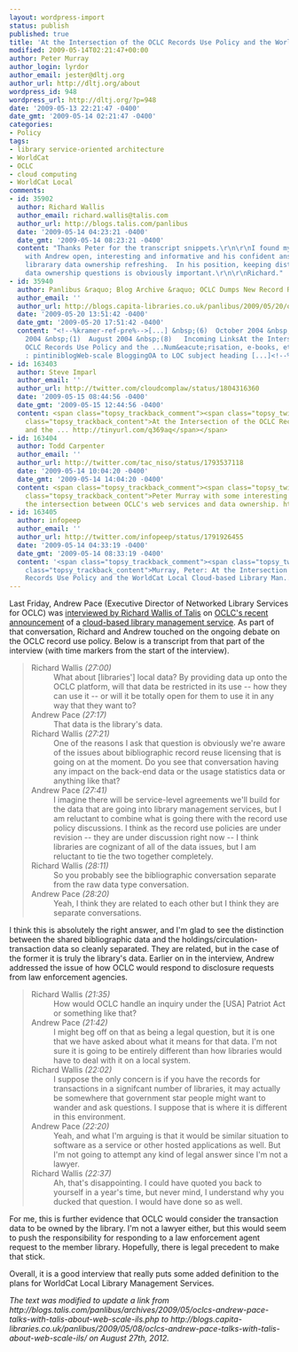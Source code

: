 ```yaml
---
layout: wordpress-import
status: publish
published: true
title: 'At the Intersection of the OCLC Records Use Policy and the WorldCat Local Cloud-based Library Management Service'
modified: 2009-05-14T02:21:47+00:00
author: Peter Murray
author_login: lyrdor
author_email: jester@dltj.org
author_url: http://dltj.org/about
wordpress_id: 948
wordpress_url: http://dltj.org/?p=948
date: '2009-05-13 22:21:47 -0400'
date_gmt: '2009-05-14 02:21:47 -0400'
categories:
- Policy
tags:
- library service-oriented architecture
- WorldCat
- OCLC
- cloud computing
- WorldCat Local
comments:
- id: 35902
  author: Richard Wallis
  author_email: richard.wallis@talis.com
  author_url: http://blogs.talis.com/panlibus
  date: '2009-05-14 04:23:21 -0400'
  date_gmt: '2009-05-14 08:23:21 -0400'
  content: "Thanks Peter for the transcript snippets.\r\n\r\nI found my conversation
    with Andrew open, interesting and informative and his confident answers about
    librarary data ownership refreshing.  In his position, keeping distance from bibliographic
    data ownership questions is obviously important.\r\n\r\nRichard."
- id: 35940
  author: Panlibus &raquo; Blog Archive &raquo; OCLC Dumps New Record Reuse Policy
  author_email: ''
  author_url: http://blogs.capita-libraries.co.uk/panlibus/2009/05/20/oclc-dumps-new-record-reuse-policy/
  date: '2009-05-20 13:51:42 -0400'
  date_gmt: '2009-05-20 17:51:42 -0400'
  content: "<!--%kramer-ref-pre%-->[...] &nbsp;(6)  October 2004 &nbsp;(3)  September
    2004 &nbsp;(1)  August 2004 &nbsp;(8)   Incoming LinksAt the Intersection of the
    OCLC Records Use Policy and the ...Num&eacute;risation, e-books, etc. (13/05/09)
    : pintiniblogWeb-scale BloggingOA to LOC subject heading [...]<!--%kramer-ref-post%-->"
- id: 163403
  author: Steve Imparl
  author_email: ''
  author_url: http://twitter.com/cloudcomplaw/status/1804316360
  date: '2009-05-15 08:44:56 -0400'
  date_gmt: '2009-05-15 12:44:56 -0400'
  content: <span class="topsy_trackback_comment"><span class="topsy_twitter_username"><span
    class="topsy_trackback_content">At the Intersection of the OCLC Records Use Policy
    and the ... http://tinyurl.com/q369aq</span></span>
- id: 163404
  author: Todd Carpenter
  author_email: ''
  author_url: http://twitter.com/tac_niso/status/1793537118
  date: '2009-05-14 10:04:20 -0400'
  date_gmt: '2009-05-14 14:04:20 -0400'
  content: <span class="topsy_trackback_comment"><span class="topsy_twitter_username"><span
    class="topsy_trackback_content">Peter Murray with some interesting thoughts on
    the intersection between OCLC's web services and data ownership. http://tinyurl.com/q369aq</span></span>
- id: 163405
  author: infopeep
  author_email: ''
  author_url: http://twitter.com/infopeep/status/1791926455
  date: '2009-05-14 04:33:19 -0400'
  date_gmt: '2009-05-14 08:33:19 -0400'
  content: '<span class="topsy_trackback_comment"><span class="topsy_twitter_username"><span
    class="topsy_trackback_content">Murray, Peter: At the Intersection of the OCLC
    Records Use Policy and the WorldCat Local Cloud-based Library Man.. http://snipurl.com/hzhfn</span></span>'
---
```

<p>Last Friday, Andrew Pace (Executive Director of Networked Library Services for OCLC) was <a href="http://blogs.capita-libraries.co.uk/panlibus/2009/05/08/oclcs-andrew-pace-talks-with-talis-about-web-scale-ils/" title="Andrew Pace Talks with Talis about Web-Scale ILS (Panlibus)">interviewed by Richard Wallis of Talis</a> on <a href="http://www.oclc.org/us/en/news/releases/200927.htm" title="OCLC Announces WorldCat Local Strategy">OCLC's recent announcement</a> of a <a href="http://www.oclc.org/productworks/webscale.htm" title="OCLC Web-scale management services">cloud-based library management service</a>.  As part of that conversation, Richard and Andrew touched on the ongoing debate on the OCLC record use policy.  Below is a transcript from that part of the interview (with time markers from the start of the interview).</p>
<blockquote><dl>
<dt>Richard Wallis <i>(27:00)</i></dt>
<dd>What about [libraries'] local data?  By providing data up onto the OCLC platform, will that data be restricted in its use -- how they can use it -- or will it be totally open for them to use it in any way that they want to?</dd>
<dt>Andrew Pace <i>(27:17)</i></dt>
<dd>That data is the library's data.</dd>
<dt>Richard Wallis <i>(27:21)</i></dt>
<dd>One of the reasons I ask that question is obviously we're aware of the issues about bibliographic record reuse licensing that is going on at the moment.  Do you see that conversation having any impact on the back-end data or the usage statistics data or anything like that?</dd>
<dt>Andrew Pace <i>(27:41)</i></dt>
<dd>I imagine there will be service-level agreements we'll build for the data that are going into library management services, but I am reluctant to combine what is going there with the record use policy discussions.  I think as the record use policies are under revision -- they are under discussion right now -- I think libraries are cognizant of all of the data issues, but I am reluctant to tie the two together completely. </dd>
<dt>Richard Wallis <i>(28:11)</i></dt>
<dd>So you probably see the bibliographic conversation separate from the raw data type conversation.</dd>
<dt>Andrew Pace <i>(28:20)</i></dt>
<dd>Yeah, I think they are related to each other but I think they are separate conversations.</dd>
</dl>
</blockquote>
<p>I think this is absolutely the right answer, and I'm glad to see the distinction between the shared bibliographic data and the holdings/circulation-transaction data so cleanly separated.  They are related, but in the case of the former it is truly the library's data.  Earlier on in the interview, Andrew addressed the issue of how OCLC would respond to disclosure requests from law enforcement agencies.</p>
<blockquote><dl>
<dt>Richard Wallis <i>(21:35)</i></dt>
<dd>How would OCLC handle an inquiry under the [USA] Patriot Act or something like that?</dd>
<dt>Andrew Pace <i>(21:42)</i></dt>
<dd>I might beg off on that as being a legal question, but it is one that we have asked about what it means for that data.  I'm not sure it is going to be entirely different than how libraries would have to deal with it on a local system.</dd>
<dt>Richard Wallis <i>(22:02)</i></dt>
<dd>I suppose the only concern is if you have the records for transactions in a signifcant number of libraries, it may actually be somewhere that government star people might want to wander and ask questions.  I suppose that is where it is different in this environment.</dd>
<dt>Andrew Pace <i>(22:20)</i></dt>
<dd>Yeah, and what I'm arguing is that it would be similar situation to software as a service or other hosted applications as well.  But I'm not going to attempt any kind of legal answer since I'm not a lawyer.</dd>
<dt>Richard Wallis <i>(22:37)</i></dt>
<dd>Ah, that's disappointing.  I could have quoted you back to yourself in a year's time, but never mind, I understand why you ducked that question.  I would have done so as well.</dd>
</dl>
</blockquote>
<p>For me, this is further evidence that OCLC would consider the transaction data to be owned by the library.  I'm not a lawyer either, but this would seem to push the responsibility for responding to a law enforcement agent request to the member library.  Hopefully, there is legal precedent to make that stick.</p>
<p>Overall, it is a good interview that really puts some added definition to the plans for WorldCat Local Library Management Services.
<p style="padding:0;margin:0;font-style:italic;">The text was modified to update a link from http://blogs.talis.com/panlibus/archives/2009/05/oclcs-andrew-pace-talks-with-talis-about-web-scale-ils.php to http://blogs.capita-libraries.co.uk/panlibus/2009/05/08/oclcs-andrew-pace-talks-with-talis-about-web-scale-ils/ on August 27th, 2012.</p>
